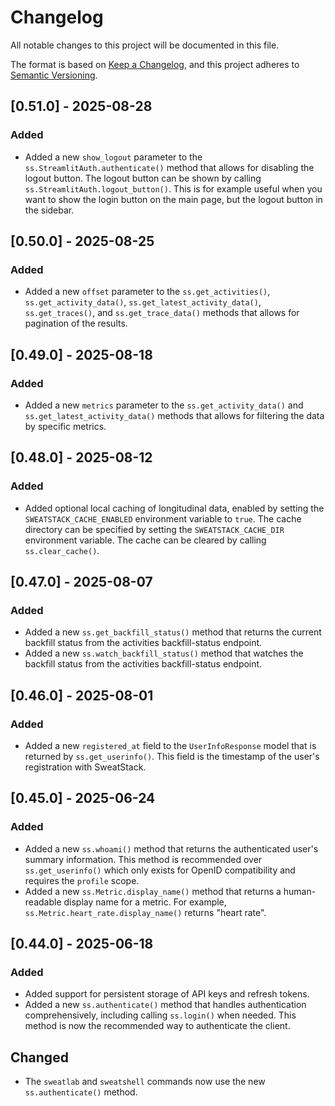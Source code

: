 # Changelog

All notable changes to this project will be documented in this file.

The format is based on [Keep a Changelog](https://keepachangelog.com/en/1.1.0/),
and this project adheres to [Semantic Versioning](https://semver.org/spec/v2.0.0.html).


## [0.51.0] - 2025-08-28

### Added

- Added a new `show_logout` parameter to the `ss.StreamlitAuth.authenticate()` method that allows for disabling the logout button. The logout button can be shown by calling `ss.StreamlitAuth.logout_button()`. This is for example useful when you want to show the login button on the main page, but the logout button in the sidebar.


## [0.50.0] - 2025-08-25

### Added

- Added a new `offset` parameter to the `ss.get_activities()`, `ss.get_activity_data()`, `ss.get_latest_activity_data()`, `ss.get_traces()`, and `ss.get_trace_data()` methods that allows for pagination of the results.


## [0.49.0] - 2025-08-18

### Added

- Added a new `metrics` parameter to the `ss.get_activity_data()` and `ss.get_latest_activity_data()` methods that allows for filtering the data by specific metrics.


## [0.48.0] - 2025-08-12

### Added

- Added optional local caching of longitudinal data, enabled by setting the `SWEATSTACK_CACHE_ENABLED` environment variable to `true`. The cache directory can be specified by setting the `SWEATSTACK_CACHE_DIR` environment variable. The cache can be cleared by calling `ss.clear_cache()`.


## [0.47.0] - 2025-08-07

### Added

- Added a new `ss.get_backfill_status()` method that returns the current backfill status from the activities backfill-status endpoint.
- Added a new `ss.watch_backfill_status()` method that watches the backfill status from the activities backfill-status endpoint.


## [0.46.0] - 2025-08-01

### Added

- Added a new `registered_at` field to the `UserInfoResponse` model that is returned by `ss.get_userinfo()`. This field is the timestamp of the user's registration with SweatStack.



## [0.45.0] - 2025-06-24

### Added

- Added a new `ss.whoami()` method that returns the authenticated user's summary information. This method is recommended over `ss.get_userinfo()` which only exists for OpenID compatibility and requires the `profile` scope.
- Added a new `ss.Metric.display_name()` method that returns a human-readable display name for a metric. For example, `ss.Metric.heart_rate.display_name()` returns "heart rate".

## [0.44.0] - 2025-06-18

### Added

- Added support for persistent storage of API keys and refresh tokens.
- Added a new `ss.authenticate()` method that handles authentication comprehensively, including calling `ss.login()` when needed. This method is now the recommended way to authenticate the client.


## Changed

- The `sweatlab` and `sweatshell` commands now use the new `ss.authenticate()` method.
